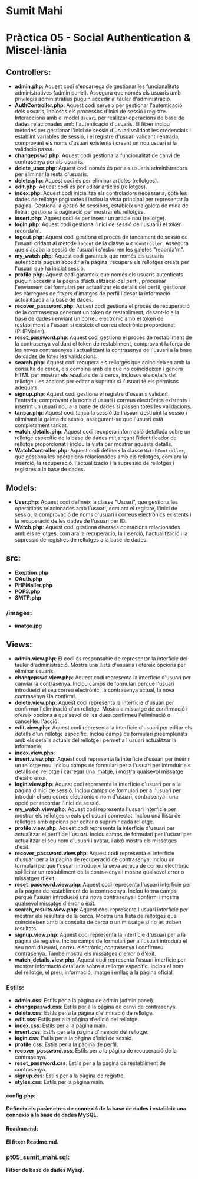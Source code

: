 # Sumit Mahi 
# Pràctica 05 - Social Authentication & Miscel·lània

## Controllers:
- **admin.php**: Aquest codi s'encarrega de gestionar les funcionalitats administratives (admin panel). Assegura que només els usuaris amb privilegis administratius puguin accedir al tauler d'administració.
- **AuthController.php**: Aquest codi serveix per gestionar l'autenticació dels usuaris, inclosos els processos d'inici de sessió i registre. Interacciona amb el model `Usuari` per realitzar operacions de base de dades relacionades amb l'autenticació d'usuaris. El fitxer inclou mètodes per gestionar l'inici de sessió d'usuari validant les credencials i establint variables de sessió, i el registre d'usuari validant l'entrada, comprovant els noms d'usuari existents i creant un nou usuari si la validació passa.
- **changepswd.php**: Aquest codi gestiona la funcionalitat de canvi de contrasenya per als usuaris.
- **delete_user.php**: Aquest codi només és per als usuaris administradors per eliminar la resta d'usuaris.
- **delete.php**: Aquest codi és per eliminar articles (rellotges).
- **edit.php**: Aquest codi és per editar articles (rellotges).
- **index.php**: Aquest codi inicialitza els controladors necessaris, obté les dades de rellotge paginades i inclou la vista principal per representar la pàgina. Gestiona la gestió de sessions, estableix una galeta de mida de lletra i gestiona la paginació per mostrar els rellotges.
- **insert.php**: Aquest codi és per inserir un article nou (rellotge).
- **login.php**: Aquest codi gestiona l'inici de sessió de l'usuari i el token recorda'm.
- **logout.php**: Aquest codi gestiona el procés de tancament de sessió de l'usuari cridant al mètode `logout` de la classe `AuthController`. Assegura que s'acaba la sessió de l'usuari i s'esborren les galetes "recorda'm".
- **my_watch.php**: Aquest codi garanteix que només els usuaris autenticats puguin accedir a la pàgina, recupera els rellotges creats per l'usuari que ha iniciat sessió.
- **profile.php**: Aquest codi garanteix que només els usuaris autenticats puguin accedir a la pàgina d'actualització del perfil, processar l'enviament del formulari per actualitzar els detalls del perfil, gestionar les càrregues de fitxers d'imatges de perfil i desar la informació actualitzada a la base de dades.
- **recover_password.php**: Aquest codi gestiona el procés de recuperació de la contrasenya generant un token de restabliment, desant-lo a la base de dades i enviant un correu electrònic amb el token de restabliment a l'usuari si existeix el correu electrònic proporcionat (PHPMailer).
- **reset_password.php**: Aquest codi gestiona el procés de restabliment de la contrasenya validant el token de restabliment, comprovant la força de les noves contrasenyes i actualitzant la contrasenya de l'usuari a la base de dades de totes les validacions.
- **search.php**: Aquest codi recupera els rellotges que coincideixen amb la consulta de cerca, els combina amb els que no coincideixen i genera HTML per mostrar els resultats de la cerca, inclosos els detalls del rellotge i les accions per editar o suprimir si l'usuari té els permisos adequats.
- **signup.php**: Aquest codi gestiona el registre d'usuaris validant l'entrada, comprovant els noms d'usuari i correus electrònics existents i inserint un usuari nou a la base de dades si passen totes les validacions.
- **tancar.php**: Aquest codi tanca la sessió de l'usuari destruint la sessió i eliminant la galeta de sessió, assegurant-se que l'usuari està completament tancat.
- **watch_details.php**: Aquest codi recupera informació detallada sobre un rellotge específic de la base de dades mitjançant l'identificador de rellotge proporcionat i inclou la vista per mostrar aquests detalls.
- **WatchController.php**: Aquest codi defineix la classe `WatchController`, que gestiona les operacions relacionades amb els rellotges, com ara la inserció, la recuperació, l'actualització i la supressió de rellotges i registres a la base de dades.

## Models:
- **User.php**: Aquest codi defineix la classe "Usuari", que gestiona les operacions relacionades amb l'usuari, com ara el registre, l'inici de sessió, la comprovació de noms d'usuari i correus electrònics existents i la recuperació de les dades de l'usuari per ID.
- **Watch.php**: Aquest codi gestiona diverses operacions relacionades amb els rellotges, com ara la recuperació, la inserció, l'actualització i la supressió de registres de rellotges a la base de dades.

## src:
- **Exeption.php**
- **OAuth.php**
- **PHPMailer.php**
- **POP3.php**
- **SMTP.php**
### **/images:**
- **imatge.jpg**

## Views:
- **admin.view.php**: El codi és responsable de representar la interfície del tauler d'administració. Mostra una llista d'usuaris i ofereix opcions per eliminar usuaris.
- **changepswd.view.php**: Aquest codi representa la interfície d'usuari per canviar la contrasenya. Inclou camps de formulari perquè l'usuari introdueixi el seu correu electrònic, la contrasenya actual, la nova contrasenya i la confirmi.
- **delete.view.php**: Aquest codi representa la interfície d'usuari per confirmar l'eliminació d'un rellotge. Mostra a missatge de confirmació i ofereix opcions a qualsevol de les dues confirmeu l'eliminació o cancel·leu l'acció.
- **edit.view.php**: Aquest codi representa la interfície d'usuari per editar els detalls d'un rellotge específic. Inclou camps de formulari preemplenats amb els detalls actuals del rellotge i permet a l'usuari actualitzar la informació.
- **index.view.php**: 
- **insert.view.php**: Aquest codi representa la interfície d'usuari per inserir un rellotge nou. Inclou camps de formulari per a l'usuari per introduir els detalls del rellotge i carregar una imatge, i mostra qualsevol missatge d'èxit o error.
- **login.view.php**: Aquest codi representa la interfície d'usuari per a la pàgina d'inici de sessió. Inclou camps de formulari per a l'usuari per introduir el seu correu electrònic o nom d'usuari, contrasenya i una opció per recordar l'inici de sessió.
- **my_watch.view.php**: Aquest codi representa l'usuari interfície per mostrar els rellotges creats pel usuari connectat. Inclou una llista de rellotges amb opcions per editar o suprimir cada rellotge.
- **profile.view.php**: Aquest codi representa la interfície d'usuari per actualitzar el perfil de l'usuari. Inclou camps de formulari per
l'usuari per actualitzar el seu nom d'usuari i avatar, i això mostra els missatges d'èxit.
- **recover_password.view.php**: Aquest codi representa el interfície d'usuari per a la pàgina de recuperació de contrasenya. Inclou un formulari perquè l'usuari introdueixi la seva adreça de correu electrònic sol·licitar un restabliment de la contrasenya i mostra qualsevol error o
missatges d'èxit.
- **reset_password.view.php**: Aquest codi representa l'usuari interfície per a la pàgina de restabliment de la contrasenya. Inclou forma
camps perquè l'usuari introdueixi una nova contrasenya i confirmi i mostra qualsevol missatge d'error o èxit.
- **search_results.view.php**: Aquest codi representa l'usuari interfície per mostrar els resultats de la cerca. Mostra una llista de rellotges que coincideixen amb la consulta de cerca o un missatge si no es troben resultats.
- **signup.view.php**: Aquest codi representa la interfície d'usuari per a la pàgina de registre. Inclou camps de formulari per a l'usuari introduïu el seu nom d'usuari, correu electrònic, contrasenya i confirmeu contrasenya. També mostra els missatges d'error o d'èxit.
- **watch_details.view.php**: Aquest codi representa l'usuari interfície per mostrar informació detallada sobre a rellotge específic. Inclou el nom del rellotge, el preu, informació, imatge i enllaç a la pàgina oficial.

### Estils:
- **admin.css**: Estils per a la pàgina de admin (admin panel).
- **changepaswd.css**: Estils per a la pàgina de canvi de contrasenya.
- **delete.css**: Estils per a la pàgina d'eliminació de rellotge.
- **edit.css**: Estils per a la pàgina d'edició del rellotge.
- **index.css**: Estils per a la pàgina main.
- **insert.css**: Estils per a la pàgina d'inserció del rellotge.
- **login.css**: Estils per a la pàgina d'inici de sessió.
- **profile.css**: Estils per a la pàgina de perfil.
- **recover_password.css**: Estils per a la pàgina de recuperació de la contrasenya.
- **reset_password.css**: Estils per a la pàgina de restabliment de contrasenya.
- **signup.css**: Estils per a la pàgina de registre.
- **styles.css**: Estils per la pàgina main.

#### config.php:
**Defineix els paràmetres de connexió de la base de dades i estableix una connexió a la base de dades MySQL.**

#### Readme.md:
**El fitxer Readme.md.**

### pt05_sumit_mahi.sql:
**Fitxer de base de dades Mysql.** 
